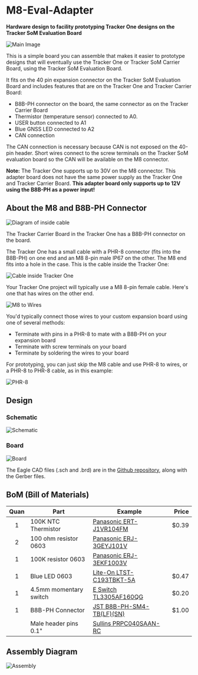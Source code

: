 # M8-Eval-Adapter

**Hardware design to facility prototyping Tracker One designs on the Tracker SoM Evaluation Board**

![Main Image](images/main.jpg)

This is a simple board you can assemble that makes it easier to prototype designs that will eventually use the Tracker One or Tracker SoM Carrier Board, using the Tracker SoM Evaluation Board.

It fits on the 40 pin expansion connector on the Tracker SoM Evaluation Board and includes features that are on the Tracker One and Tracker Carrier Board:

- B8B-PH connector on the board, the same connector as on the Tracker Carrier Board
- Thermistor (temperature sensor) connected to A0.
- USER button connected to A1
- Blue GNSS LED connected to A2
- CAN connection

The CAN connection is necessary because CAN is not exposed on the 40-pin header. Short wires connect to the screw terminals on the Tracker SoM evaluation board so the CAN will be available on the M8 connector.

**Note:** The Tracker One supports up to 30V on the M8 connector. This adapter board does not have the same power supply as the Tracker One and Tracker Carrier Board. **This adapter board only supports up to 12V using the B8B-PH as a power input!** 

## About the M8 and B8B-PH Connector

![Diagram of inside cable](images/annotated.png)

The Tracker Carrier Board in the Tracker One has a B8B-PH connector on the board.

The Tracker One has a small cable with a PHR-8 connector (fits into the B8B-PH) on one end and an M8 8-pin male IP67 on the other. The M8 end fits into a hole in the case. This is the cable inside the Tracker One:

![Cable inside Tracker One](images/inside-cable.jpg)

Your Tracker One project will typically use a M8 8-pin female cable. Here's one that has wires on the other end.

![M8 to Wires](images/to-wires.jpg)

You'd typically connect those wires to your custom expansion board using one of several methods:

- Terminate with pins in a PHR-8 to mate with a B8B-PH on your expansion board
- Terminate with screw terminals on your board
- Terminate by soldering the wires to your board

For prototyping, you can just skip the M8 cable and use PHR-8 to wires, or a PHR-8 to PHR-8 cable, as in this example:

![PHR-8](images/phr-8-assembled.jpg)


## Design

### Schematic

![Schematic](images/schematic.png)

### Board

![Board](images/board.png)

The Eagle CAD files (.sch and .brd) are in the [Github repository](https://github.com/rickkas7/M8-Eval-Adapter), along with the Gerber files.

## BoM (Bill of Materials)

| Quan | Part | Example | Price | 
| :---: | --- | --- | ---: |
| 1 | 100K NTC Thermistor | [Panasonic ERT-J1VR104FM](https://www.digikey.com/product-detail/en/panasonic-electronic-components/ERT-J1VR104FM/P122067CT-ND/7069667) | $0.39 |
| 2 | 100 ohm resistor 0603 | [Panasonic ERJ-3GEYJ101V](https://www.digikey.com/product-detail/en/panasonic-electronic-components/ERJ-3GEYJ101V/P100GCT-ND/134714) | | 
| 1 | 100K resistor 0603 | [Panasonic ERJ-3EKF1003V](https://www.digikey.com/product-detail/en/panasonic-electronic-components/ERJ-3EKF1003V/P100KHCT-ND/198110) | | 
| 1 | Blue LED 0603 | [Lite-On LTST-C193TBKT-5A](https://www.digikey.com/product-detail/en/lite-on-inc/LTST-C193TBKT-5A/160-1827-1-ND/2355044) | $0.47 |
| 1 | 4.5mm momentary switch | [E Switch TL3305AF160QG](https://www.digikey.com/product-detail/en/e-switch/TL3305AF160QG/EG5350CT-ND/5816195) | $0.20 |
| 1 | B8B-PH Connector | [JST B8B-PH-SM4-TB(LF)(SN)](https://www.digikey.com/product-detail/en/jst-sales-america-inc/B8B-PH-SM4-TB-LF-SN/455-1740-1-ND/926837) | $1.00 |
| | Male header pins 0.1" | [Sullins PRPC040SAAN-RC](https://www.digikey.com/product-detail/en/PRPC040SAAN-RC/S1011EC-40-ND/2775214) | | 

## Assembly Diagram

![Assembly](images/assembly.png)




